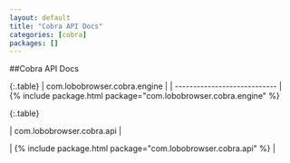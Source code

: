 ```yaml
---
layout: default 
title: "Cobra API Docs"
categories: [cobra]
packages: []
---
```


##Cobra API Docs

{:.table}
| com.lobobrowser.cobra.engine |
| ---------------------------- |
{% include package.html package="com.lobobrowser.cobra.engine" %} 

{:.table}

| com.lobobrowser.cobra.api |

| {% include package.html package="com.lobobrowser.cobra.api" %} |
